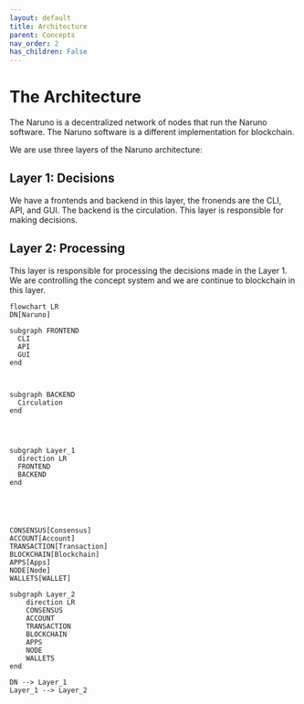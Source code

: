 ```yaml
---
layout: default
title: Architecture
parent: Concepts
nav_order: 2
has_children: False
---
```


# The Architecture

The Naruno is a decentralized network of nodes that run the Naruno software. The Naruno software is a different implementation for blockchain.

We are use three layers of the Naruno architecture:

## Layer 1: Decisions

We have a frontends and backend in this layer, the fronends are the CLI, API, and GUI. The backend is the circulation. This layer is responsible for making decisions.

## Layer 2: Processing

This layer is responsible for processing the decisions made in the Layer 1. We are controlling the concept system and we are continue to blockchain in this layer.

```mermaid
flowchart LR
DN[Naruno]

subgraph FRONTEND
  CLI
  API
  GUI
end



subgraph BACKEND
  Circulation
end




subgraph Layer_1
  direction LR
  FRONTEND
  BACKEND
end





CONSENSUS[Consensus]
ACCOUNT[Account]
TRANSACTION[Transaction]
BLOCKCHAIN[Blockchain]
APPS[Apps]
NODE[Node]
WALLETS[WALLET]

subgraph Layer_2
    direction LR
    CONSENSUS
    ACCOUNT
    TRANSACTION
    BLOCKCHAIN
    APPS
    NODE
    WALLETS
end

DN --> Layer_1
Layer_1 --> Layer_2





```
